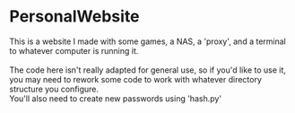 # PersonalWebsite
This is a website I made with some games, a NAS, a 'proxy', and a terminal to whatever computer is running it.<br><br>
The code here isn't really adapted for general use, so if you'd like to use it, you may need to rework some code to work with whatever directory structure you configure.<br>
You'll also need to create new passwords using 'hash.py'<br>
